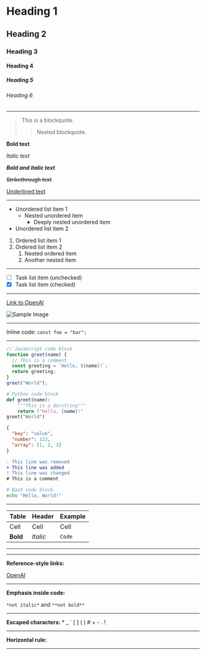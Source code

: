 <!-- markup.heading -->

# Heading 1

<!-- markup.heading -->

## Heading 2

<!-- markup.heading -->

### Heading 3

<!-- markup.heading -->

#### Heading 4

<!-- markup.heading -->

##### Heading 5

<!-- markup.heading -->

###### Heading 6

<!-- meta.separator -->

---

<!-- markup.quote -->

> This is a blockquote.
>
> <!-- markup.quote (nested) -->
>
> > Nested blockquote.

<!-- markup.bold -->

**Bold text**

<!-- markup.italic -->

_Italic text_

<!-- markup.bold + markup.italic -->

**_Bold and italic text_**

<!-- markup.strikethrough -->

~~Strikethrough text~~

<!-- markup.underline -->

<u>Underlined text</u>

<!-- meta.separator -->

---

<!-- list items (no direct scope, but punctuation.definition.list.begin.markdown for bullets) -->

- Unordered list item 1
  - Nested unordered item
    - Deeply nested unordered item
- Unordered list item 2

<!-- list items (no direct scope, but punctuation.definition.list.begin.markdown for numbers) -->

1. Ordered list item 1
2. Ordered list item 2
   1. Nested ordered item
   2. Another nested item

<!-- meta.separator -->

---

<!-- GFM task list: punctuation.definition.list.begin.markdown for the dash, markup.ignored for the checkbox -->

- [ ] Task list item (unchecked)
- [x] Task list item (checked)

<!-- meta.separator -->

---

<!-- constant.other.reference.link, string.other.link -->

[Link to OpenAI](https://openai.com)

<!-- image: no direct scope, but often treated as a link -->

![Sample Image](https://placekitten.com/200/100)

<!-- meta.separator -->

---

<!-- markup.inline.raw -->

Inline code: `const foo = "bar";`

<!-- meta.separator -->

---

<!-- source.js, comment, string, variable, etc. -->

```js
// JavaScript code block
function greet(name) {
  // This is a comment
  const greeting = `Hello, ${name}!`;
  return greeting;
}
greet("World");
```

<!-- source.python, comment, string, variable, etc. -->

```python
# Python code block
def greet(name):
    """This is a docstring"""
    return f"Hello, {name}!"
greet("World")
```

<!-- source.json, constant, string, number, etc. -->

```json
{
  "key": "value",
  "number": 123,
  "array": [1, 2, 3]
}
```

<!-- diff: markup.deleted, markup.inserted, markup.changed, comment -->

```diff
- This line was removed
+ This line was added
! This line was changed
# This is a comment
```

<!-- source.shell, comment, string, etc. -->

```bash
# Bash code block
echo "Hello, World!"
```

<!-- meta.separator -->

---

<!-- table: no direct scope, but markup.inline.raw for code, markup.bold, markup.italic -->

| Table    | Header   | Example |
| -------- | -------- | ------- |
| Cell     | Cell     | Cell    |
| **Bold** | _Italic_ | `Code`  |

<!-- meta.separator -->

---

<!-- comment -->
<!-- HTML comment -->

<!-- meta.separator -->

---

<!-- constant.other.reference.link, string.other.link -->

**Reference-style links:**

[OpenAI][1]

[1]: https://openai.com

<!-- meta.separator -->

---

<!-- markup.inline.raw -->

**Emphasis inside code:**

`*not italic*` and `**not bold**`

<!-- meta.separator -->

---

<!-- markup.inline.raw -->

**Escaped characters:** \* \_ \` \[ \] \( \) \# \+ \- \. \!

<!-- meta.separator -->

---

<!-- meta.separator -->

**Horizontal rule:**

---
